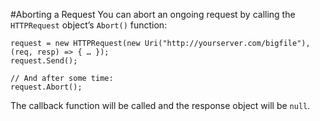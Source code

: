 #Aborting a Request
You can abort an ongoing request by calling the `HTTPRequest` object’s `Abort()` function:

```language-csharp
request = new HTTPRequest(new Uri("http://yourserver.com/bigfile"), (req, resp) => { … });
request.Send();

// And after some time:
request.Abort();
```

The callback function will be called and the response object will be `null`.
